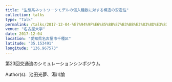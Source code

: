 ```yaml
---
title: "生態系ネットワークモデルの侵入種数に対する構造の安定性"
collection: talks
type: "Talk"
permalink: /talks/2017-12-04-%E7%94%9F%E6%85%8B%E7%B3%BB%E3%83%8D%E3%83%83%E3%83%88%E3%83%AF%E3%83%BC%E3%82%AF%E3%83%A2%E3%83%87%E3%83%AB%E3%81%AE%E4%BE%B5%E5%85%A5%E7%A8%AE%E6%95%B0%E3%81%AB%E5%AF%BE%E3%81%99
venue: "名古屋大学"
date: 2017-12-04
location: "愛知県名古屋市千種区"
latitude: "35.153491"
longitude: "136.967573"
---
```


第23回交通流のシミュレーションシンポジウム

Author(s):  池田光夢、湯川諭
